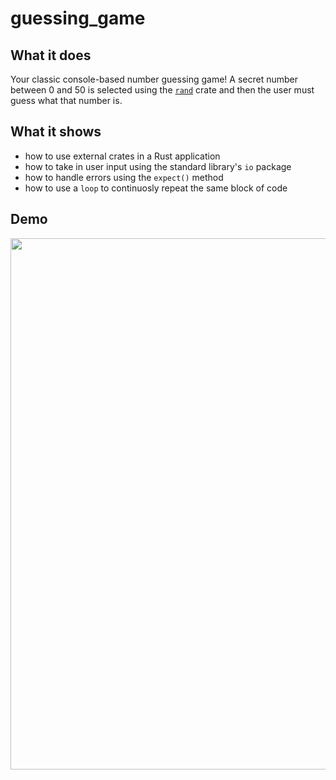 # guessing_game

## What it does

Your classic console-based number guessing game! A secret number between 0 and 50 is selected using the [`rand`](https://crates.io/crates/rand) crate and then the user must guess what that number is.

## What it shows

* how to use external crates in a Rust application
* how to take in user input using the standard library's `io` package
* how to handle errors using the `expect()` method
* how to use a `loop` to continuosly repeat the same block of code

## Demo

<div align="center">
  <a href="https://asciinema.org/a/TgRb14Eto9MtRy6HnIXCBdi6H?t=3">
    <img src="https://asciinema.org/a/TgRb14Eto9MtRy6HnIXCBdi6H.png" width="850">
  </a>
</div>
